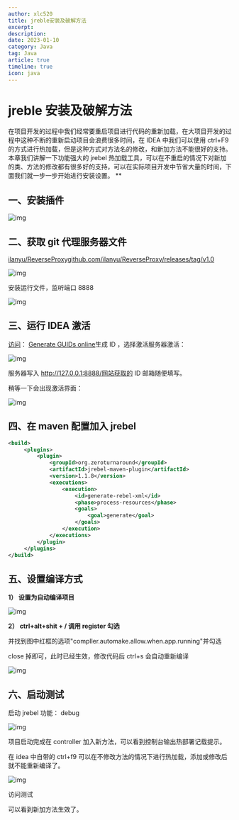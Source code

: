 ```yaml
---
author: xlc520
title: jreble安装及破解方法
excerpt: 
description: 
date: 2023-01-10
category: Java
tag: Java
article: true
timeline: true
icon: java
---
```


# jreble 安装及破解方法

在项目开发的过程中我们经常要重启项目进行代码的重新加载，在大项目开发的过程中这种不断的重新启动项目会浪费很多时间，在 IDEA
中我们可以使用 ctrl+F9 的方式进行热加载，但是这种方式对方法名的修改，和新加方法不能很好的支持。本章我们讲解一下功能强大的
jrebel 热加载工具，可以在不重启的情况下对新加的类、方法的修改都有很多好的支持，可以在实际项目开发中节省大量的时间，下面我们就一步一步开始进行安装设置。
**

## **一、安装插件**

![img](https://bitbucket.org/xlc520/blogasset/raw/main/images3/v2-c19397d241007d79c422291524cc08d6_r.jpg)

## **二、获取 git 代理服务器文件**

[ilanyu/ReverseProxygithub.com/ilanyu/ReverseProxy/releases/tag/v1.0](https://github.com/ilanyu/ReverseProxy/releases/tag/v1.0)

![img](https://bitbucket.org/xlc520/blogasset/raw/main/images3/v2-0531c01eea2c41be17b1101f67abdc99_r.jpg)

安装运行文件，监听端口 8888

![img](https://bitbucket.org/xlc520/blogasset/raw/main/images3/v2-6d125df94f8e74239f5406a6058272fa_r.jpg)

## **三、运行 IDEA 激活**

[访问](https://www.guidgen.com/)： [Generate GUIDs online](https://www.guidgen.com/)生成 ID ，选择激活服务器激活：

![img](https://bitbucket.org/xlc520/blogasset/raw/main/images3/v2-d13f9f1a60a0cd14598e76dcadf28e5e_r.jpg)

服务器写入 <http://127.0.0.1:8888/网站获取的> ID 邮箱随便填写。

稍等一下会出现激活界面：

![img](https://bitbucket.org/xlc520/blogasset/raw/main/images3/v2-a8ec52ff05355f905397e7e2e34bda6d_r.jpg)

## **四、在 maven 配置加入 jrebel**

```xml
<build>
     <plugins>
         <plugin>
             <groupId>org.zeroturnaround</groupId>
             <artifactId>jrebel-maven-plugin</artifactId>
             <version>1.1.8</version>
             <executions>
                 <execution>
                     <id>generate-rebel-xml</id>
                     <phase>process-resources</phase>
                     <goals>
                         <goal>generate</goal>
                     </goals>
                 </execution>
             </executions>
         </plugin>
     </plugins>
</build>
```

## **五、设置编译方式**

**1） 设置为自动编译项目**

![img](https://bitbucket.org/xlc520/blogasset/raw/main/images3/v2-0321ff68c6fc9815509cdfb485fc9bd7_r.jpg)

**2） ctrl+alt+shit + / 调用 register 勾选**

并找到图中红框的选项"compller.automake.allow.when.app.running"并勾选

close 掉即可，此时已经生效，修改代码后 ctrl+s 会自动重新编译

![img](https://bitbucket.org/xlc520/blogasset/raw/main/images3/v2-6f704cfa339181e74bdecde476fd083c_r.jpg)

## **六、启动测试**

启动 jrebel 功能： debug

![img](https://bitbucket.org/xlc520/blogasset/raw/main/images3/v2-0f04281ce71caf38d62bf491a89780d2_r.jpg)

项目启动完成在 controller 加入新方法，可以看到控制台输出热部署记载提示。

在 idea 中自带的 ctrl+f9 可以在不修改方法的情况下进行热加载，添加或修改后就不能重新编译了。

![img](https://bitbucket.org/xlc520/blogasset/raw/main/images3/v2-f7b5a2963397475acad2c6183cedb291_r.jpg)

访问测试

可以看到新加方法生效了。
